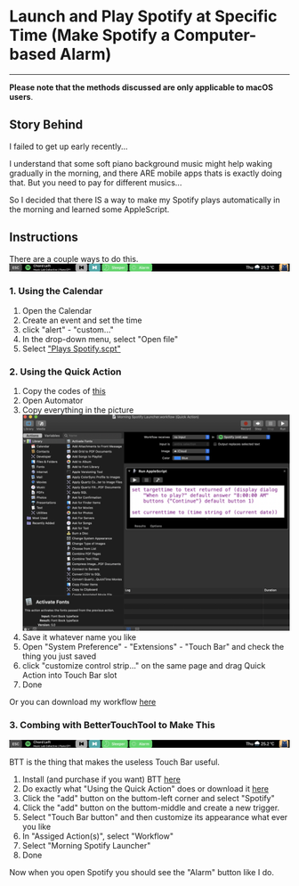 # Launch and Play Spotify at Specific Time (Make Spotify a Computer-based Alarm)
---
**Please note that the methods discussed are only applicable to macOS users**.


## Story Behind

I failed to get up early recently...

I understand that some soft piano background music might help waking gradually in the morning, and there ARE mobile apps thats is exactly doing that. But you need to pay for different musics... 

So I decided that there IS a way to make my Spotify plays automatically in the morning and learned some AppleScript.

## Instructions

There are a couple ways to do this.
![TouchBarScreenShot](https://github.com/madeyexz/Launch-and-Play-Spotify-at-Specific-Time/blob/master/Screenshots/Touch%20Bar%202.png)

### 1. Using the Calendar
1. Open the Calendar
2. Create an event and set the time
3. click "alert" - "custom..."
4. In the drop-down menu, select "Open file"
5. Select ["Plays Spotify.scpt"](https://github.com/madeyexz/Launch-and-Play-Spotify-at-Specific-Time/blob/master/Plays%20Spotify.scpt)

### 2. Using the Quick Action
1. Copy the codes of [this](https://github.com/madeyexz/Launch-and-Play-Spotify-at-Specific-Time/blob/master/Plays%20Spotify.scpt)
2. Open Automator
3. Copy everything in the picture ![the picture](https://github.com/madeyexz/Launch-and-Play-Spotify-at-Specific-Time/blob/master/Screenshots/Workflow.png)
4. Save it whatever name you like
5. Open "System Preference" - "Extensions" - "Touch Bar" and check the thing you just saved
6. click "customize control strip..." on the same page and drag Quick Action into Touch Bar slot
7. Done

Or you can download my workflow [here](https://github.com/madeyexz/Launch-and-Play-Spotify-at-Specific-Time/tree/master/Morning%20Spotify%20Launcher.workflow/)

### 3. Combing with BetterTouchTool to Make This

![What we see with Spotify opened](https://github.com/madeyexz/Launch-and-Play-Spotify-at-Specific-Time/blob/master/Screenshots/Touch%20Bar%202.png)

BTT is the thing that makes the useless Touch Bar useful.

1. Install (and purchase if you want) BTT [here](https://folivora.ai/)
2. Do exactly what "Using the Quick Action" does or download it [here](https://github.com/madeyexz/Launch-and-Play-Spotify-at-Specific-Time/tree/master/Morning%20Spotify%20Launcher.workflow/)
3. Click the "add" button on the buttom-left corner and select "Spotify"
4. Click the "add" button on the buttom-middle and create a new trigger.
5. Select "Touch Bar button" and then customize its appearance what ever you like
6. In "Assiged Action(s)", select "Workflow"
7. Select "Morning Spotify Launcher"
8. Done

Now when you open Spotify you should see the "Alarm" button like I do.



